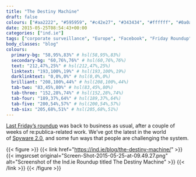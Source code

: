 ```yaml
---
title: "The Destiny Machine"
draft: false
colours: ["#aa2222", "#595959", "#c42e27", "#343434", "#ffffff", "#0a0a0a", "#ffffff"]
date: 2015-05-25T08:54:43+00:00
categories: ["ind.ie"]
tags: ["corporate surveillance", "Europe", "Facebook", "Friday Roundup", "Google", "independence", "Internet.org", "privacy", "trolling", "Twitter", "women"]
body_classes: "blog"
colours:
  primary-bg: "58,95%,83%" # hsl(58,95%,83%)
  secondary-bg: "60,76%,76%" # hsl(60,76%,76%)
  text: "212,47%,25%" # hsl(212,47%,25%)
  linktext: "193,100%,19%" # hsl(193,100%,19%)
  darklinktext: "0,0%,0%" # hsl(0,0%,0%)
  brilliant: "208,100%,44%" # hsl(208,100%,44%)
  tab-two: "83,45%,80%" # hsl(83,45%,80%)
  tab-three: "152,28%,74%" # hsl(152,28%,74%)
  tab-four: "189,37%,64%" # hsl(189,37%,64%)
  tab-five: "200,54%,57%" # hsl(200,54%,57%)
  tab-six: "205,68%,51%" # hsl(205,68%,51%)
---
```


[Last Friday’s roundup](https://ind.ie/blog/the-destiny-machine/) was back to business as usual, after a couple of weeks of re:publica-related work. We’ve got the latest in the world of [Spyware 2.0](https://ind.ie/you-are-the-product), and some fun ways that people are challenging the system.

{{< figure >}}
  {{< link href="https://ind.ie/blog/the-destiny-machine/" >}}
  	{{< imgsrcset original="Screen-Shot-2015-05-25-at-09.49.27.png" alt="Screenshot of the Ind.ie Roundup titled The Destiny Machine" >}}
  {{< /link >}}
{{< /figure >}}

	
